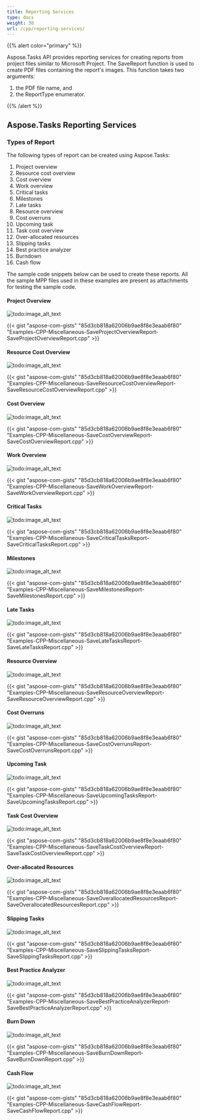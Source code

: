 ```yaml
---
title: Reporting Services
type: docs
weight: 30
url: /cpp/reporting-services/
---
```


{{% alert color="primary" %}} 

Aspose.Tasks API provides reporting services for creating reports from project files similar to Microsoft Project. The SaveReport function is used to create PDF files containing the report's images. This function takes two arguments:

1. the PDF file name, and
1. the ReportType enumerator.

{{% /alert %}} 
## **Aspose.Tasks Reporting Services**
### **Types of Report**
The following types of report can be created using Aspose.Tasks:

1. Project overview
1. Resource cost overview
1. Cost overview
1. Work overview
1. Critical tasks
1. Milestones
1. Late tasks
1. Resource overview
1. Cost overruns
1. Upcoming task
1. Task cost overview
1. Over-allocated resources
1. Slipping tasks
1. Best practice analyzer
1. Burndown
1. Cash flow

The sample code snippets below can be used to create these reports. All the sample MPP files used in these examples are present as attachments for testing the sample code.
#### **Project Overview**
![todo:image_alt_text](/download/attachments/16286635/700743945)



{{< gist "aspose-com-gists" "85d3cb818a62006b9ae8f8e3eaab6f80" "Examples-CPP-Miscellaneous-SaveProjectOverviewReport-SaveProjectOverviewReport.cpp" >}}
#### **Resource Cost Overview**
![todo:image_alt_text](/download/attachments/16286635/218018186)



{{< gist "aspose-com-gists" "85d3cb818a62006b9ae8f8e3eaab6f80" "Examples-CPP-Miscellaneous-SaveResourceCostOverviewReport-SaveResourceCostOverviewReport.cpp" >}}
#### **Cost Overview**
![todo:image_alt_text](/download/attachments/16286635/1844245454)

{{< gist "aspose-com-gists" "85d3cb818a62006b9ae8f8e3eaab6f80" "Examples-CPP-Miscellaneous-SaveCostOverviewReport-SaveCostOverviewReport.cpp" >}}


#### **Work Overview**
![todo:image_alt_text](/download/attachments/16286635/908797316)



{{< gist "aspose-com-gists" "85d3cb818a62006b9ae8f8e3eaab6f80" "Examples-CPP-Miscellaneous-SaveWorkOverviewReport-SaveWorkOverviewReport.cpp" >}}
#### **Critical Tasks**
![todo:image_alt_text](/download/attachments/16286635/2049058696)

{{< gist "aspose-com-gists" "85d3cb818a62006b9ae8f8e3eaab6f80" "Examples-CPP-Miscellaneous-SaveCriticalTasksReport-SaveCriticalTasksReport.cpp" >}}
#### **Milestones**
![todo:image_alt_text](/download/attachments/16286635/1198491712)

{{< gist "aspose-com-gists" "85d3cb818a62006b9ae8f8e3eaab6f80" "Examples-CPP-Miscellaneous-SaveMilestonesReport-SaveMilestonesReport.cpp" >}}


#### **Late Tasks**
![todo:image_alt_text](/download/attachments/16286635/1614389436)

{{< gist "aspose-com-gists" "85d3cb818a62006b9ae8f8e3eaab6f80" "Examples-CPP-Miscellaneous-SaveLateTasksReport-SaveLateTasksReport.cpp" >}}


#### **Resource Overview**
![todo:image_alt_text](/download/attachments/16286635/783796369)

{{< gist "aspose-com-gists" "85d3cb818a62006b9ae8f8e3eaab6f80" "Examples-CPP-Miscellaneous-SaveResourceOverviewReport-SaveResourceOverviewReport.cpp" >}}


#### **Cost Overruns**
![todo:image_alt_text](/download/attachments/16286635/1965351689)

{{< gist "aspose-com-gists" "85d3cb818a62006b9ae8f8e3eaab6f80" "Examples-CPP-Miscellaneous-SaveCostOverrunsReport-SaveCostOverrunsReport.cpp" >}}


#### **Upcoming Task**
![todo:image_alt_text](/download/attachments/16286635/1987277305)

{{< gist "aspose-com-gists" "85d3cb818a62006b9ae8f8e3eaab6f80" "Examples-CPP-Miscellaneous-SaveUpcomingTasksReport-SaveUpcomingTasksReport.cpp" >}}
#### **Task Cost Overview**
![todo:image_alt_text](/download/attachments/16286635/249488199)

{{< gist "aspose-com-gists" "85d3cb818a62006b9ae8f8e3eaab6f80" "Examples-CPP-Miscellaneous-SaveTaskCostOverviewReport-SaveTaskCostOverviewReport.cpp" >}}
#### **Over-allocated Resources**
![todo:image_alt_text](/download/attachments/16286635/1193568242)

{{< gist "aspose-com-gists" "85d3cb818a62006b9ae8f8e3eaab6f80" "Examples-CPP-Miscellaneous-SaveOverallocatedResourcesReport-SaveOverallocatedResourcesReport.cpp" >}}
#### **Slipping Tasks**
![todo:image_alt_text](/download/attachments/16286635/2114201691)

{{< gist "aspose-com-gists" "85d3cb818a62006b9ae8f8e3eaab6f80" "Examples-CPP-Miscellaneous-SaveSlippingTasksReport-SaveSlippingTasksReport.cpp" >}}
#### **Best Practice Analyzer**
![todo:image_alt_text](/download/attachments/16286635/416357891)

{{< gist "aspose-com-gists" "85d3cb818a62006b9ae8f8e3eaab6f80" "Examples-CPP-Miscellaneous-SaveBestPracticeAnalyzerReport-SaveBestPracticeAnalyzerReport.cpp" >}}
#### **Burn Down**
![todo:image_alt_text](/download/attachments/16286635/2057076184)

{{< gist "aspose-com-gists" "85d3cb818a62006b9ae8f8e3eaab6f80" "Examples-CPP-Miscellaneous-SaveBurnDownReport-SaveBurnDownReport.cpp" >}}
#### **Cash Flow**
![todo:image_alt_text](/download/attachments/16286635/1602289463)

{{< gist "aspose-com-gists" "85d3cb818a62006b9ae8f8e3eaab6f80" "Examples-CPP-Miscellaneous-SaveCashFlowReport-SaveCashFlowReport.cpp" >}}
